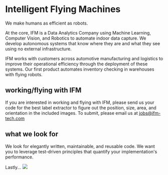 # Intelligent Flying Machines 
We make humans as efficient as robots.

At the core, IFM is a Data Analytics Company using Machine Learning,
Computer Vision, and Robotics to automate indoor data capture. We develop
autonomous systems that know where they are and what they see using no
external infrastructure.

IFM works with customers across automotive manufacturing and logistics to
improve their operational efficiency through the deployment of these
systems. Our first product automates inventory checking in warehouses with
flying robots.

## working/flying with IFM
If you are interested in working and flying with IFM, please send us your code for the best label extractor to figure out the position, size, area, and orientation in the included images. To submit, please email us at jobs@ifm-tech.com

## what we look for
We look for elegantly written, maintainable, and reusable code. We want you to leverage test-driven principles that quantify your implementation's performance. 

Lastly...
<img src="https://img.devrant.io/devrant/rant/r_109448_5NyDp.jpg" >  
